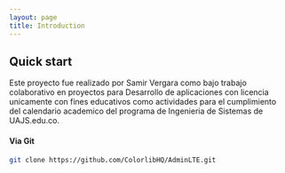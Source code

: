 ```yaml
---
layout: page
title: Introduction
---
```


## Quick start

Este proyecto fue realizado por Samir Vergara como bajo trabajo colaborativo en proyectos para Desarrollo de aplicaciones con licencia unicamente con fines educativos como actividades para el cumplimiento del calendario academico del programa de Ingenieria de Sistemas de UAJS.edu.co.

#### Via Git

```bash
git clone https://github.com/ColorlibHQ/AdminLTE.git
```
